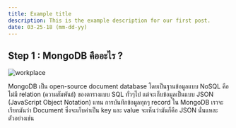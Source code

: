 ```yaml
---
title: Example title 
description: This is the example description for our first post.
date: 03-25-18 (mm-dd-yy)
---
```


<!-- # Introduction

asdasdasd asdasdas -->

## Step 1 : MongoDB คืออะไร ?

<img :src="$withBase('/bar/image.png')" alt="workplace">

MongoDB เป็น open-source document database โดยเป็นฐานข้อมูลแบบ NoSQL คือไม่มี relation (ความสัมพันธ์) ของตารางแบบ SQL ทั่วๆไป แต่จะเก็บข้อมูลเป็นแบบ JSON (JavaScript Object Notation) แทน การบันทึกข้อมูลทุกๆ record ใน MongoDB เราจะเรียกมันว่า Document ซึ่งจะเก็บค่าเป็น key และ value จะเห็นว่ามันก็คือ JSON นั่นแหละ ตัวอย่างเช่น 